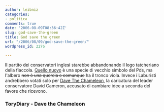 ```yaml
---
author: leibniz
categories:
- politica
comments: true
date: '2006-08-09T08:36:42Z'
slug: god-save-the-green
title: God save the green
url: "/2006/08/09/god-save-the-green/"
wordpress_id: 2276

---
```

Il partito dei conservatori inglesi starebbe abbandonando il logo tatcheriano della fiaccola. [Quello nuovo](https://conservativehome.blogs.com/torydiary/2006/08/blue_and_green_.html) è una specie di vecchio simbolo del Pds, ma l'albero <strike>non è una quercia e comunque</strike> ha il tronco viola. Invece i Laburisti andrebbero votati solo per [Dave The Chameleon](https://www.davethechameleon.com/dtchome), la caricatura del leader conservatore David Cameron, accusato di cambiare idee a seconda del favore che ricevono.

### ToryDiary - Dave the Chameleon
